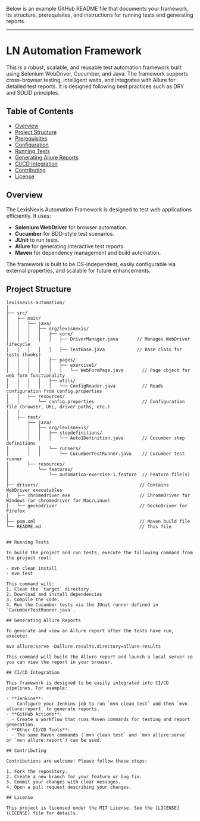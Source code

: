 Below is an example GitHub README file that documents your framework, its structure, prerequisites, and instructions for running tests and generating reports.

---

# LN Automation Framework

This is a robust, scalable, and reusable test automation framework built using Selenium WebDriver, Cucumber, and Java. The framework supports cross-browser testing, intelligent waits, and integrates with Allure for detailed test reports. It is designed following best practices such as DRY and SOLID principles.

## Table of Contents

- [Overview](#overview)
- [Project Structure](#project-structure)
- [Prerequisites](#prerequisites)
- [Configuration](#configuration)
- [Running Tests](#running-tests)
- [Generating Allure Reports](#generating-allure-reports)
- [CI/CD Integration](#cicd-integration)
- [Contributing](#contributing)
- [License](#license)

## Overview

The LexisNexis Automation Framework is designed to test web applications efficiently. It uses:
- **Selenium WebDriver** for browser automation.
- **Cucumber** for BDD-style test scenarios.
- **JUnit** to run tests.
- **Allure** for generating interactive test reports.
- **Maven** for dependency management and build automation.

The framework is built to be OS-independent, easily configurable via external properties, and scalable for future enhancements.

## Project Structure

```
lexisnexis-automation/
│
├── src/
│   ├── main/
│   │   ├── java/
│   │   │   ├── org/lexisnexis/
│   │   │   │   ├── core/
│   │   │   │   │   ├── DriverManager.java       // Manages WebDriver lifecycle
│   │   │   │   │   ├── TestBase.java            // Base class for tests (hooks)
│   │   │   │   ├── pages/
│   │   │   │   │   ├── exercise1/
│   │   │   │   │   │   └── WebFormPage.java       // Page object for web form functionality
│   │   │   │   ├── utils/
│   │   │   │   │   └── ConfigReader.java          // Reads configuration from config.properties
│   │   ├── resources/
│   │       └── config.properties                  // Configuration file (browser, URL, driver paths, etc.)
│   │
│   ├── test/
│       ├── java/
│       │   ├── org/lexisnexis/
│       │   │   ├── stepdefinitions/
│       │   │   │   └── Auto1Definition.java       // Cucumber step definitions
│       │   │   └── runners/
│       │   │       └── CucumberTestRunner.java    // Cucumber test runner
│       ├── resources/
│           └── features/
│               └── automation-exercise-1.feature  // Feature file(s)
│
├── drivers/                                      // Contains WebDriver executables
│   ├── chromedriver.exe                          // ChromeDriver for Windows (or chromedriver for Mac/Linux)
│   └── geckodriver                               // GeckoDriver for Firefox
│
├── pom.xml                                       // Maven build file
└── README.md                                     // This file


## Running Tests

To build the project and run tests, execute the following command from the project root:

- mvn clean install
- mvn test

This command will:
1. Clean the `target` directory.
2. Download and install dependencies
3. Compile the code.
4. Run the Cucumber tests via the JUnit runner defined in `CucumberTestRunner.java`.

## Generating Allure Reports

To generate and view an Allure report after the tests have run, execute:

mvn allure:serve -Dallure.results.directory=allure-results

This command will build the Allure report and launch a local server so you can view the report in your browser.

## CI/CD Integration

This framework is designed to be easily integrated into CI/CD pipelines. For example:

- **Jenkins**:  
  - Configure your Jenkins job to run `mvn clean test` and then `mvn allure:report` to generate reports.
- **GitHub Actions**:  
  - Create a workflow that runs Maven commands for testing and report generation.
- **Other CI/CD Tools**:  
  - The same Maven commands (`mvn clean test` and `mvn allure:serve` or `mvn allure:report`) can be used.

## Contributing

Contributions are welcome! Please follow these steps:

1. Fork the repository.
2. Create a new branch for your feature or bug fix.
3. Commit your changes with clear messages.
4. Open a pull request describing your changes.

## License

This project is licensed under the MIT License. See the [LICENSE](LICENSE) file for details.
